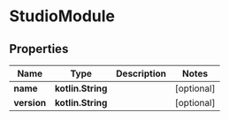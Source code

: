 
# StudioModule

## Properties
| Name | Type | Description | Notes |
| ------------ | ------------- | ------------- | ------------- |
| **name** | **kotlin.String** |  |  [optional] |
| **version** | **kotlin.String** |  |  [optional] |



